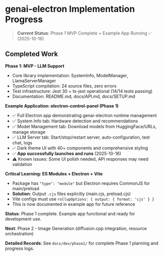 # genai-electron Implementation Progress

> **Current Status**: Phase 1 MVP Complete + Example App Running ✅ (2025-10-16)

## Completed Work

**Phase 1: MVP - LLM Support**
- Core library implementation: SystemInfo, ModelManager, LlamaServerManager
- TypeScript compilation: 24 source files, zero errors
- Test infrastructure: Jest 30 + ts-jest operational (14/14 tests passing)
- Documentation: README.md, docs/API.md, docs/SETUP.md

**Example Application: electron-control-panel (Phase 1)**
- ✅ Full Electron app demonstrating genai-electron runtime management
- ✅ System Info tab: Hardware detection and recommendations
- ✅ Model Management tab: Download models from HuggingFace/URLs, manage storage
- ✅ LLM Server tab: Start/stop/restart server, auto-configuration, test chat, logs
- ✅ Dark theme UI with 40+ components and comprehensive styling
- ✅ **App successfully launches and runs** (2025-10-16)
- ⚠️ Known issues: Some UI polish needed, API responses may need validation

**Critical Learning: ES Modules + Electron + Vite**
- Package has `"type": "module"` but Electron requires CommonJS for main/preload
- **Solution**: Output `.cjs` files explicitly (main.cjs, preload.cjs)
- Vite configs must use `rollupOptions: { output: { format: 'cjs' } }`
- This is now documented in example app for future reference

**Status**: Phase 1 complete. Example app functional and ready for development use.

**Next**: Phase 2 - Image Generation (diffusion.cpp integration, resource orchestration)

**Detailed Records**: See `docs/dev/phase1/` for complete Phase 1 planning and progress logs.
